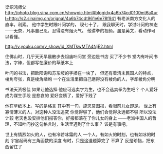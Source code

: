 梁绍鸿师父
http://photo.blog.sina.com.cn/showpic.html#blogid=4a6b74cd0100mt6a&url=http://s2.sinaimg.cn/orignal/4a6b74cdt961e6e78f941
有老派南方文化人的直率，利索。
他中学生时跟叶问学的，
现七十了，
跟我聊天时，学过叶问的神态——无奈，凡事自己忍，忍得没有烟火气。
他讲拳的视频，虽是英文，看动作可以看懂。
 
http://v.youku.com/v_show/id_XMTkwMTA4NjE2.html
 
 
住佛山时，几乎天天早晨散步去祖庙叶问堂
旁边是书店
买了不少书
堂内有叶问书法，字棒，但都写在廉价的草纸本上
 
叶问的书法，把欧阳询和苏东坡的字揉在一块了，
但还有着清末民国人的特点，棱角夸张，真是棱角嶙峋
一个在生活里把自己磨得没有棱角的人，字却棱角分明
 
书法天资极佳
如果让他选择
他应可选卖字为生，也不会选卖拳为生吧？
个人爱好成为谋生手段
是悲哀的
爱好变质了，爱好下贱了
 
他在草纸本上，写的是格言
其中有一句，施恩莫图报，看眼前儿女即是。
世上有寡情薄义的人，对这种人没法追究
你觉得够了，他们会觉得永远都不够
所以没法计较
老天也没安排他们报答你，好报都落在了你儿女的身上
——老派中国人的哲理，不知叶问抄这句格言时，生活里遇到了什么事？
该是有事吧。
 
世上有情烈如火的人，也有冷若冰霜的人
一个人，有如火的时刻，也有如冰的时刻
宇宙起码有三角函数的深度
有时，只是这道题算完了
不算了
反是珍惜，把东西留住了
 
 
 
